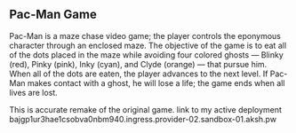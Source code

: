 ## Pac-Man Game
Pac-Man is a maze chase video game; the player controls the eponymous character through an enclosed maze. 
The objective of the game is to eat all of the dots placed in the maze while avoiding four colored ghosts — Blinky (red), Pinky (pink), Inky (cyan), 
and Clyde (orange) — that pursue him. When all of the dots are eaten, the player advances to the next level. 
If Pac-Man makes contact with a ghost, he will lose a life; the game ends when all lives are lost.

This is accurate remake of the original game. link to my active deployment 
bajgp1ur3hae1csobva0nbm940.ingress.provider-02.sandbox-01.aksh.pw
